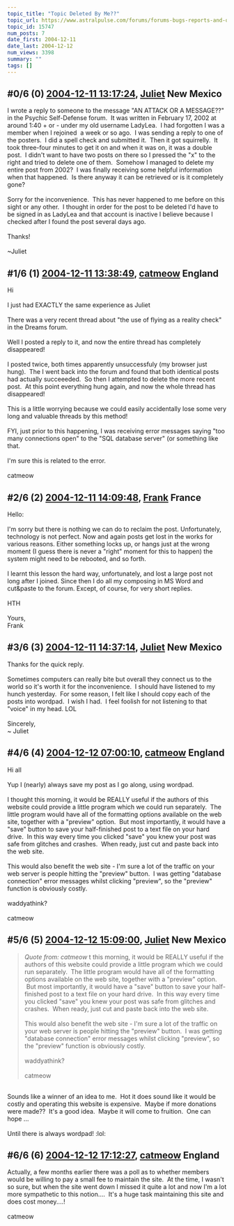 ```yaml
---
topic_title: "Topic Deleted By Me??"
topic_url: https://www.astralpulse.com/forums/forums-bugs-reports-and-questions/topic-deleted-by-me
topic_id: 15747
num_posts: 7
date_first: 2004-12-11
date_last: 2004-12-12
num_views: 3398
summary: ""
tags: []
---
```


## \#0/6 (0) [2004-12-11 13:17:24](https://www.astralpulse.com/forums/index.php?msg=137324), [Juliet](https://www.astralpulse.com/forums/profile/?u=7514) New Mexico ##
<section>
I wrote a reply to someone to the message "AN ATTACK OR A MESSAGE??" in the Psychic Self-Defense forum.  It was written in February 17, 2002 at around 1:40 + or - under my old username LadyLea.  I had forgotten I was a member when I rejoined  a week or so ago.  I was sending a reply to one of the posters.  I did a spell check and submitted it.  Then it got squirrelly.  It took three-four minutes to get it on and when it was on, it was a double post.  I didn't want to have two posts on there so I pressed the "x" to the right and tried to delete one of them.  Somehow I managed to delete my entire post from 2002?  I was finally receiving some helpful information when that happened.  Is there anyway it can be retrieved or is it completely gone?
<br>
<br>
Sorry for the inconvenience.  This has never happened to me before on this sight or any other.  I thought in order for the post to be deleted I'd have to be signed in as LadyLea and that account is inactive I believe because I checked after I found the post several days ago.
<br>
<br>
Thanks!
<br>
<br>
~Juliet
</section>

## \#1/6 (1) [2004-12-11 13:38:49](https://www.astralpulse.com/forums/index.php?msg=137329), [catmeow](https://www.astralpulse.com/forums/profile/?u=5565) England ##
<section>
Hi
<br>
<br>
I just had EXACTLY the same experience as Juliet
<br>
<br>
There was a very recent thread about "the use of flying as a reality check" in the Dreams forum.
<br>
<br>
Well I posted a reply to it, and now the entire thread has completely disappeared!
<br>
<br>
I posted twice, both times apparently unsuccessfuly (my browser just hung).  The I went back into the forum and found that both identical posts had actually succeeeded.  So then I attempted to delete the more recent post.  At this point everything hung again, and now the whole thread has disappeared!
<br>
<br>
This is a little worrying because we could easily accidentally lose some very long and valuable threads by this method!
<br>
<br>
FYI, just prior to this happening, I was receiving error messages saying "too many connections open" to the "SQL database server" (or something like that.
<br>
<br>
I'm sure this is related to the error.
<br>
<br>
catmeow
</section>

## \#2/6 (2) [2004-12-11 14:09:48](https://www.astralpulse.com/forums/index.php?msg=137333), [Frank](https://www.astralpulse.com/forums/profile/?u=359) France ##
<section>
Hello:
<br>
<br>
I'm sorry but there is nothing we can do to reclaim the post. Unfortunately, technology is not perfect. Now and again posts get lost in the works for various reasons. Either something locks up, or hangs just at the wrong moment (I guess there is never a "right" moment for this to happen) the system might need to be rebooted, and so forth.
<br>
<br>
I learnt this lesson the hard way, unfortunately, and lost a large post not long after I joined. Since then I do all my composing in MS Word and cut&amp;paste to the forum. Except, of course, for very short replies.
<br>
<br>
HTH
<br>
<br>
Yours,
<br>
Frank
</section>

## \#3/6 (3) [2004-12-11 14:37:14](https://www.astralpulse.com/forums/index.php?msg=137337), [Juliet](https://www.astralpulse.com/forums/profile/?u=7514) New Mexico ##
<section>
Thanks for the quick reply.
<br>
<br>
Sometimes computers can really bite but overall they connect us to the world so it's worth it for the inconvenience.  I should have listened to my hunch yesterday.  For some reason, I felt like I should copy each of the posts into wordpad.  I wish I had.  I feel foolish for not listening to that "voice" in my head. LOL
<br>
<br>
Sincerely,
<br>
~ Juliet
</section>

## \#4/6 (4) [2004-12-12 07:00:10](https://www.astralpulse.com/forums/index.php?msg=137435), [catmeow](https://www.astralpulse.com/forums/profile/?u=5565) England ##
<section>
Hi all
<br>
<br>
Yup I (nearly) always save my post as I go along, using wordpad.
<br>
<br>
I thought this morning, it would be REALLY useful if the authors of this website could provide a little program which we could run separately.  The little program would have all of the formatting options available on the web site, together with a "preview" option.  But most importantly, it would have a "save" button to save your half-finished post to a text file on your hard drive.  In this way every time you clicked "save" you knew your post was safe from glitches and crashes.  When ready, just cut and paste back into the web site.
<br>
<br>
This would also benefit the web site - I'm sure a lot of the traffic on your web server is people hitting the "preview" button.  I was getting "database connection" error messages whilst clicking "preview", so the "preview" function is obviously costly.
<br>
<br>
waddyathink?
<br>
<br>
catmeow
</section>

## \#5/6 (5) [2004-12-12 15:09:00](https://www.astralpulse.com/forums/index.php?msg=137478), [Juliet](https://www.astralpulse.com/forums/profile/?u=7514) New Mexico ##
<section>
<blockquote class="bbc_standard_quote">
 <cite>
  Quote from: catmeow
 </cite>
 t this morning, it would be REALLY useful if the authors of this website could provide a little program which we could run separately.  The little program would have all of the formatting options available on the web site, together with a "preview" option.  But most importantly, it would have a "save" button to save your half-finished post to a text file on your hard drive.  In this way every time you clicked "save" you knew your post was safe from glitches and crashes.  When ready, just cut and paste back into the web site.
 <br>
 <br>
 This would also benefit the web site - I'm sure a lot of the traffic on your web server is people hitting the "preview" button.  I was getting "database connection" error messages whilst clicking "preview", so the "preview" function is obviously costly.
 <br>
 <br>
 waddyathink?
 <br>
 <br>
 catmeow
</blockquote>
<br>
Sounds like a winner of an idea to me.  Hot it does sound like it would be costly and operating this website is expensive.  Maybe if more donations were made??  It's a good idea.  Maybe it will come to fruition.  One can hope ...
<br>
<br>
Until there is always wordpad! :lol:
</section>

## \#6/6 (6) [2004-12-12 17:12:27](https://www.astralpulse.com/forums/index.php?msg=137499), [catmeow](https://www.astralpulse.com/forums/profile/?u=5565) England ##
<section>
Actually, a few months earlier there was a poll as to whether members would be willing to pay a small fee to maintain the site.  At the time, I wasn't so sure, but when the site went down I missed it quite a lot and now I'm a lot more sympathetic to this notion....  It's a huge task maintaining this site and does cost money....!
<br>
<br>
catmeow
</section>